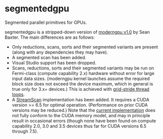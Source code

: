 segmentedgpu
============

Segmented parallel primitives for GPUs.

segmentedgpu is a stripped-down version of [moderngpu v1.0](http://nvlabs.github.io/moderngpu) by Sean Baxter. The main differences are as follows:

* Only reductions, scans, sorts and their segmented variants are present (along with any dependencies they may have).
* A segmented scan has been added.
* Visual Studio support has been dropped.
* Scans, reductions, sorts and their segmented variants may be run on Fermi-class (compute capability 2.x) hardware without error for large input data sizes. (moderngpu kernel launches assume the required block size does not exceed the device maximum, which in general is true only for 3.x+ devices.) This is achieved with [grid-stride thread loops](https://devblogs.nvidia.com/parallelforall/cuda-pro-tip-write-flexible-kernels-grid-stride-loops/).
* A [StreamScan](https://dl.acm.org/citation.cfm?id=2442539) implementation has been added. It requires a CUDA version >= 6.5 for optimal operation. (Performance on prior CUDA versions may be reduced.)
Note that the [current implementation](include/kernels/streamscan.cuh) does not fully conform to the CUDA memory model, and may in principle result in occasional errors (though none have been found on compute capability 2.0, 3.0 and 3.5 devices thus far for CUDA versions 6.5 through 7.5).

